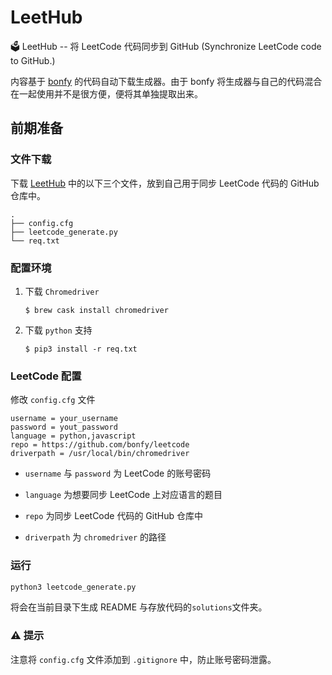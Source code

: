 # LeetHub

🗳 LeetHub -- 将 LeetCode 代码同步到 GitHub (Synchronize LeetCode code to GitHub.)

内容基于 [bonfy](https://github.com/bonfy) 的代码自动下载生成器。由于 bonfy 将生成器与自己的代码混合在一起使用并不是很方便，便将其单独提取出来。

## 前期准备

### 文件下载

下载 [LeetHub](https://github.com/Zophyr/LeetHub) 中的以下三个文件，放到自己用于同步 LeetCode 代码的 GitHub 仓库中。

```
.
├── config.cfg
├── leetcode_generate.py
└── req.txt
```

### 配置环境

1. 下载 `Chromedriver`
    
    ```
    $ brew cask install chromedriver
    ```

2. 下载 `python` 支持

    ```
    $ pip3 install -r req.txt
    ```

### LeetCode 配置

修改 `config.cfg` 文件

```
username = your_username
password = yout_password
language = python,javascript
repo = https://github.com/bonfy/leetcode
driverpath = /usr/local/bin/chromedriver
```

- `username` 与 `password` 为 LeetCode 的账号密码

- `language` 为想要同步 LeetCode 上对应语言的题目

- `repo` 为同步 LeetCode 代码的 GitHub 仓库中

- `driverpath` 为 `chromedriver` 的路径

### 运行

```python
python3 leetcode_generate.py
```

将会在当前目录下生成 README 与存放代码的`solutions`文件夹。

### ⚠️ 提示

注意将 `config.cfg` 文件添加到 `.gitignore` 中，防止账号密码泄露。

